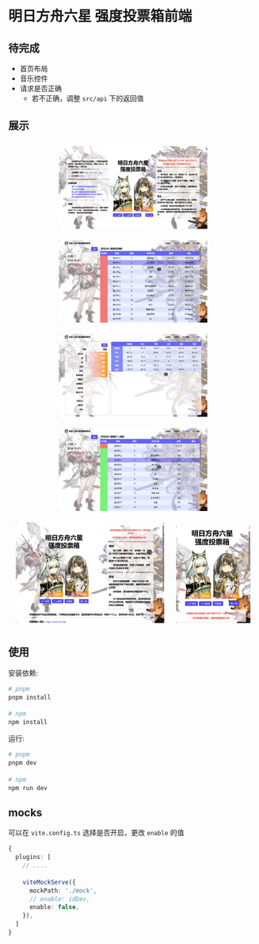 # 明日方舟六星 强度投票箱前端

## 待完成

- 首页布局
- 音乐控件
- 请求是否正确
  - 若不正确，调整 `src/api` 下的返回值

## 展示

<p align="center">
  <img src="docs/imgs/intro-1.jpg" width="300" style="margin: 10px;" />
  <img src="docs/imgs/intro-2.jpg" width="300" style="margin: 10px;" />
  <img src="docs/imgs/intro-3.jpg" width="300" style="margin: 10px;" />
  <img src="docs/imgs/intro-4.jpg" width="300" style="margin: 10px;" />

  <img src="docs/imgs/intro-home-1.jpg" width="300" style="margin: 10px;" />
  <img src="docs/imgs/intro-home-2.jpg" width="150" style="margin: 10px;" />
</p>

## 使用

安装依赖:

```bash
# pnpm
pnpm install

# npm
npm install
```

运行:

```bash
# pnpm
pnpm dev

# npm
npm run dev
```

## mocks

可以在 `vite.config.ts` 选择是否开启，更改 `enable` 的值

```ts
{
  plugins: [
    // ....

    viteMockServe({
      mockPath: './mock',
      // enable: idDev,
      enable: false,
    }),
  ]
}
```
